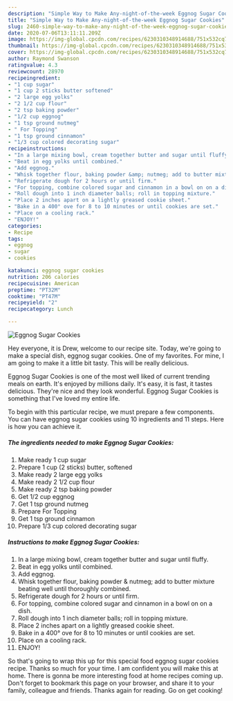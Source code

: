 ```yaml
---
description: "Simple Way to Make Any-night-of-the-week Eggnog Sugar Cookies"
title: "Simple Way to Make Any-night-of-the-week Eggnog Sugar Cookies"
slug: 2460-simple-way-to-make-any-night-of-the-week-eggnog-sugar-cookies
date: 2020-07-06T13:11:11.209Z
image: https://img-global.cpcdn.com/recipes/6230310348914688/751x532cq70/eggnog-sugar-cookies-recipe-main-photo.jpg
thumbnail: https://img-global.cpcdn.com/recipes/6230310348914688/751x532cq70/eggnog-sugar-cookies-recipe-main-photo.jpg
cover: https://img-global.cpcdn.com/recipes/6230310348914688/751x532cq70/eggnog-sugar-cookies-recipe-main-photo.jpg
author: Raymond Swanson
ratingvalue: 4.3
reviewcount: 28970
recipeingredient:
- "1 cup sugar"
- "1 cup 2 sticks butter softened"
- "2 large egg yolks"
- "2 1/2 cup flour"
- "2 tsp baking powder"
- "1/2 cup eggnog"
- "1 tsp ground nutmeg"
- " For Topping"
- "1 tsp ground cinnamon"
- "1/3 cup colored decorating sugar"
recipeinstructions:
- "In a large mixing bowl, cream together butter and sugar until fluffy."
- "Beat in egg yolks until combined."
- "Add eggnog."
- "Whisk together flour, baking powder &amp; nutmeg; add to butter mixture beating well until thoroughly combined."
- "Refrigerate dough for 2 hours or until firm."
- "For topping, combine colored sugar and cinnamon in a bowl on on a dish."
- "Roll dough into 1 inch diameter balls; roll in topping mixture."
- "Place 2 inches apart on a lightly greased cookie sheet."
- "Bake in a 400° ove for 8 to 10 minutes or until cookies are set."
- "Place on a cooling rack."
- "ENJOY!"
categories:
- Recipe
tags:
- eggnog
- sugar
- cookies

katakunci: eggnog sugar cookies 
nutrition: 206 calories
recipecuisine: American
preptime: "PT32M"
cooktime: "PT47M"
recipeyield: "2"
recipecategory: Lunch

---
```



![Eggnog Sugar Cookies](https://img-global.cpcdn.com/recipes/6230310348914688/751x532cq70/eggnog-sugar-cookies-recipe-main-photo.jpg)

Hey everyone, it is Drew, welcome to our recipe site. Today, we're going to make a special dish, eggnog sugar cookies. One of my favorites. For mine, I am going to make it a little bit tasty. This will be really delicious.

Eggnog Sugar Cookies is one of the most well liked of current trending meals on earth. It's enjoyed by millions daily. It's easy, it is fast, it tastes delicious. They're nice and they look wonderful. Eggnog Sugar Cookies is something that I've loved my entire life.




To begin with this particular recipe, we must prepare a few components. You can have eggnog sugar cookies using 10 ingredients and 11 steps. Here is how you can achieve it.

<!--inarticleads1-->

##### The ingredients needed to make Eggnog Sugar Cookies:

1. Make ready 1 cup sugar
1. Prepare 1 cup (2 sticks) butter, softened
1. Make ready 2 large egg yolks
1. Make ready 2 1/2 cup flour
1. Make ready 2 tsp baking powder
1. Get 1/2 cup eggnog
1. Get 1 tsp ground nutmeg
1. Prepare  For Topping
1. Get 1 tsp ground cinnamon
1. Prepare 1/3 cup colored decorating sugar




<!--inarticleads2-->

##### Instructions to make Eggnog Sugar Cookies:

1. In a large mixing bowl, cream together butter and sugar until fluffy.
1. Beat in egg yolks until combined.
1. Add eggnog.
1. Whisk together flour, baking powder &amp; nutmeg; add to butter mixture beating well until thoroughly combined.
1. Refrigerate dough for 2 hours or until firm.
1. For topping, combine colored sugar and cinnamon in a bowl on on a dish.
1. Roll dough into 1 inch diameter balls; roll in topping mixture.
1. Place 2 inches apart on a lightly greased cookie sheet.
1. Bake in a 400° ove for 8 to 10 minutes or until cookies are set.
1. Place on a cooling rack.
1. ENJOY!




So that's going to wrap this up for this special food eggnog sugar cookies recipe. Thanks so much for your time. I am confident you will make this at home. There is gonna be more interesting food at home recipes coming up. Don't forget to bookmark this page on your browser, and share it to your family, colleague and friends. Thanks again for reading. Go on get cooking!
